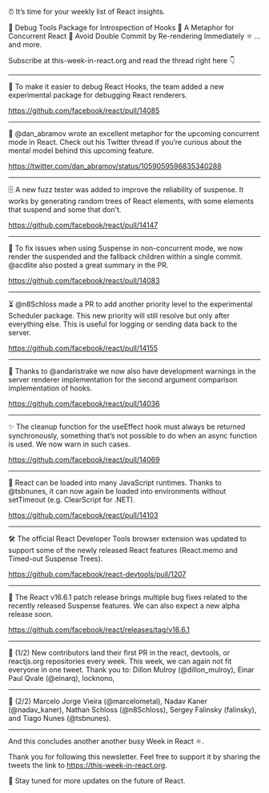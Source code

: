 ⏰ It’s time for your weekly list of React insights.

🐞 Debug Tools Package for Introspection of Hooks
🧠 A Metaphor for Concurrent React
🤞 Avoid Double Commit by Re-rendering Immediately
⚛️ ... and more.

Subscribe at this-week-in-react.org and read the thread right here 👇

---

🐞 To make it easier to debug React Hooks, the team added a new experimental package for debugging React renderers.

https://github.com/facebook/react/pull/14085

---

🧠 @dan_abramov wrote an excellent metaphor for the upcoming concurrent mode in React. Check out his Twitter thread if you’re curious about the mental model behind this upcoming feature.

https://twitter.com/dan_abramov/status/1059059596835340288

---

🗄 A new fuzz tester was added to improve the reliability of suspense. It works by generating random trees of React elements, with some elements that suspend and some that don’t.

https://github.com/facebook/react/pull/14147

---

🤞 To fix issues when using Suspense in non-concurrent mode, we now render the suspended and the fallback children within a single commit. @acdlite also posted a great summary in the PR.

https://github.com/facebook/react/pull/14083

---

⏳ @n8Schloss made a PR to add another priority level to the experimental Scheduler package. This new priority will still resolve but only after everything else. This is useful for logging or sending data back to the server.

https://github.com/facebook/react/pull/14155

---

🦄 Thanks to @andaristrake we now also have development warnings in the server renderer implementation for the second argument comparison implementation of hooks.

https://github.com/facebook/react/pull/14036

---

✨ The cleanup function for the useEffect hook must always be returned synchronously, something that’s not possible to do when an async function is used. We now warn in such cases.

https://github.com/facebook/react/pull/14069

---

🌁 React can be loaded into many JavaScript runtimes. Thanks to @tsbnunes, it can now again be loaded into environments without setTimeout (e.g. ClearScript for .NET).

https://github.com/facebook/react/pull/14103

---

🛠 The official React Developer Tools browser extension was updated to support some of the newly released React features (React.memo and Timed-out Suspense Trees).

https://github.com/facebook/react-devtools/pull/1207

---

🎉 The React v16.6.1 patch release brings multiple bug fixes related to the recently released Suspense features. We can also expect a new alpha release soon.

https://github.com/facebook/react/releases/tag/v16.6.1

---

🙌 (1/2) New contributors land their first PR in the react, devtools, or reactjs.org repositories every week. This week, we can again not fit everyone in one tweet. Thank you to: Dillon Mulroy (@dillon_mulroy), Einar Paul Qvale (@einarq), locknono,

---

🙌 (2/2) Marcelo Jorge Vieira (@marcelometal), Nadav Kaner (@nadav_kaner), Nathan Schloss (@n8Schloss), Sergey Falinsky (falinsky), and Tiago Nunes (@tsbnunes).

---

And this concludes another another busy Week in React ⚛️.

Thank you for following this newsletter. Feel free to support it by sharing the tweets the link to https://this-week-in-react.org.

👋 Stay tuned for more updates on the future of React.
